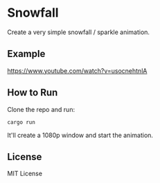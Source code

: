 Snowfall
========

Create a very simple snowfall / sparkle animation.

Example
-------

https://www.youtube.com/watch?v=usocnehtnlA

How to Run
----------

Clone the repo and run:

```
cargo run
```

It'll create a 1080p window and start the animation.

License
-------

MIT License
